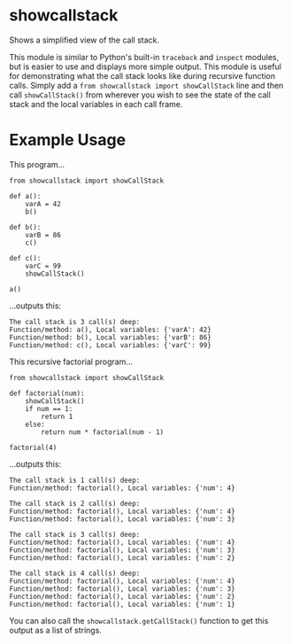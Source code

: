 # showcallstack
Shows a simplified view of the call stack.

This module is similar to Python's built-in `traceback` and `inspect` modules, but is easier to use and displays more simple output. This module is useful for demonstrating what the call stack looks like during recursive function calls. Simply add a `from showcallstack import showCallStack` line and then call `showCallStack()` from wherever you wish to see the state of the call stack and the local variables in each call frame.

Example Usage
=============

This program...

    from showcallstack import showCallStack

    def a():
        varA = 42
        b()

    def b():
        varB = 86
        c()

    def c():
        varC = 99
        showCallStack()

    a()

...outputs this:

    The call stack is 3 call(s) deep:
    Function/method: a(), Local variables: {'varA': 42}
    Function/method: b(), Local variables: {'varB': 86}
    Function/method: c(), Local variables: {'varC': 99}

This recursive factorial program...

    from showcallstack import showCallStack

    def factorial(num):
        showCallStack()
        if num == 1:
            return 1
        else:
            return num * factorial(num - 1)

    factorial(4)

...outputs this:

    The call stack is 1 call(s) deep:
    Function/method: factorial(), Local variables: {'num': 4}

    The call stack is 2 call(s) deep:
    Function/method: factorial(), Local variables: {'num': 4}
    Function/method: factorial(), Local variables: {'num': 3}

    The call stack is 3 call(s) deep:
    Function/method: factorial(), Local variables: {'num': 4}
    Function/method: factorial(), Local variables: {'num': 3}
    Function/method: factorial(), Local variables: {'num': 2}

    The call stack is 4 call(s) deep:
    Function/method: factorial(), Local variables: {'num': 4}
    Function/method: factorial(), Local variables: {'num': 3}
    Function/method: factorial(), Local variables: {'num': 2}
    Function/method: factorial(), Local variables: {'num': 1}

You can also call the `showcallstack.getCallStack()` function to get this output as a list of strings.
